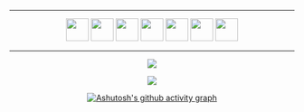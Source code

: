 <div align="center">
<hr>

<a href="https://docs.microsoft.com/en-us/dotnet/csharp/"><img src="https://user-images.githubusercontent.com/61664693/116169150-b6029200-a70c-11eb-9921-7069d54849ae.png" width="40px"></img></a>
<a href="https://www.java.com/"><img src="https://user-images.githubusercontent.com/61664693/116169128-b3a03800-a70c-11eb-8fbe-55a5c4ad2689.png" width="40px"></img></a>
<a href="https://docs.microsoft.com/en-us/dotnet/"><img src="https://user-images.githubusercontent.com/61664693/116169144-b569fb80-a70c-11eb-8e31-211ff32c07b5.png" width="40px"></img></a>
<a href="https://spring.io/" ><img src="https://user-images.githubusercontent.com/61664693/117315252-3012e380-ae90-11eb-9b64-1e3affd3b07d.png" width="40px"></img></a>
<a href="https://en.wikipedia.org/wiki/CSS"><img src="https://user-images.githubusercontent.com/61664693/116169139-b569fb80-a70c-11eb-8df4-4fa9be0bebe3.png" width="40px"></img></a>
<a href="https://www.php.net/"><img src="https://user-images.githubusercontent.com/61664693/116169129-b3a03800-a70c-11eb-82ec-4586e8f751e9.png" width="40px"></img></a>
<a href="https://en.wikipedia.org/wiki/HTML5"><img src="https://user-images.githubusercontent.com/61664693/116169137-b4d16500-a70c-11eb-86b9-304ea63ba9d1.png" width="40px"></img></a>
<hr>

<!-- <p>
  <a href="https://github.com/ElifNidaKarakas?tab=repositories" target="_blank">
  <img src="https://github-readme-stats.vercel.app/api/top-langs/?username=ElifNidaKarakas&layout=compact&show_icons=true&theme=dracula">
  </a>
  </p> -->
  
<p align="center">
  <p>
    <a href="https://github.com/ElifNidaKarakas" target="_blank">
    <img src="https://github-readme-stats.vercel.app/api?username=ElifNidaKarakas&count_private=true&show_icons=true&theme=dracula">
      </a>
</p>
  <p>
  <a href="https://github.com/ElifNidaKarakas" target="_blank">
  <img align="center" src="https://github-readme-streak-stats.herokuapp.com?user=ElifNidaKarakas&theme=dracula&date_format=j%20M%5B%20Y%5D" />
  </a>
  </p>


  

[![Ashutosh's github activity graph](https://github-readme-activity-graph.cyclic.app/graph?username=ElifNidaKarakas&theme=github)](https://github.com/ElifNidaKarakas)
</div>
